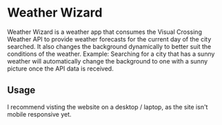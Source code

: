 # Weather Wizard
Weather Wizard is a weather app that consumes the Visual Crossing Weather API to provide weather forecasts for the current day of the city searched. It also changes the background dynamically to better suit the conditions of the weather. Example:
Searching for a city that has a sunny weather will automatically change the background to one with a sunny picture once the API data is received.

## Usage
I recommend visting the website on a desktop / laptop, as the site isn't mobile responsive yet.
